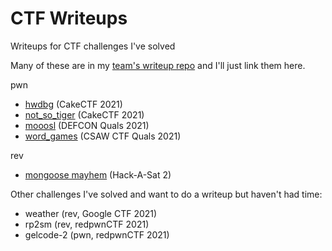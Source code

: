 # CTF Writeups

Writeups for CTF challenges I've solved

Many of these are in my [team's writeup repo](https://github.com/cscosu/ctf-writeups) and I'll just link them here.

pwn

- [hwdbg](https://github.com/cscosu/ctf-writeups/tree/master/2021/cakectf/hwdbg) (CakeCTF 2021)
- [not_so_tiger](https://github.com/cscosu/ctf-writeups/tree/master/2021/cakectf/not_so_tiger) (CakeCTF 2021)
- [mooosl](https://github.com/cscosu/ctf-writeups/tree/master/2021/def_con_quals/mooosl) (DEFCON Quals 2021)
- [word_games](https://github.com/cscosu/ctf-writeups/tree/master/2021/csaw_quals/word_games) (CSAW CTF Quals 2021)

rev

- [mongoose mayhem](https://github.com/cscosu/ctf-writeups/tree/master/2021/hack_a_sat/mongoose_mayhem) (Hack-A-Sat 2)




Other challenges I've solved and want to do a writeup but haven't had time:

- weather (rev, Google CTF 2021)
- rp2sm (rev, redpwnCTF 2021)
- gelcode-2 (pwn, redpwnCTF 2021)
